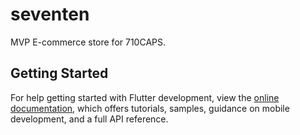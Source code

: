 # seventen

MVP E-commerce store for 710CAPS.

## Getting Started


For help getting started with Flutter development, view the
[online documentation](https://docs.flutter.dev/), which offers tutorials,
samples, guidance on mobile development, and a full API reference.
